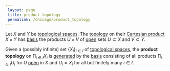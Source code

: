 ```yaml
---
 layout: page
 title: product topology
 permalink: /chicago/product_topology
---
```

Let $X$ and $Y$ be [topological spaces](https://mathgloss.github.io/MathGloss/chicago/topological_space). The [topology](https://mathgloss.github.io/MathGloss/chicago/##################topology) on their [Cartesian product](https://mathgloss.github.io/MathGloss/chicago/Cartesian_product) $X\times Y$ has [basis](https://mathgloss.github.io/MathGloss/chicago/topological_basis) the products $U\times V$ of [open](https://mathgloss.github.io/MathGloss/chicago/open) sets $U\subset X$ and $V\subset Y$.

Given a (possibly infinite) set $\{X_i\}_{i\in I}$ of [topological spaces](https://mathgloss.github.io/MathGloss/chicago/##################topological_spaces), the **product topology** on $\prod_{i\in I} X_i$ is [generated](https://mathgloss.github.io/MathGloss/chicago/generate_a_topology) by the [basis](https://mathgloss.github.io/MathGloss/chicago/##################basis) consisting of all products $\prod_{i\in I} U_i$ for $U$ [open](https://mathgloss.github.io/MathGloss/chicago/open) in $X$ and $U_i = X_i$ for all but finitely many $i\in I$. 